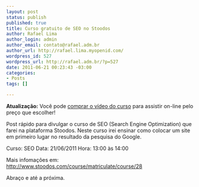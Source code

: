 ```yaml
--- 
layout: post
status: publish
published: true
title: Curso gratuito de SEO no Stoodos
author: Rafael Lima
author_login: admin
author_email: contato@rafael.adm.br
author_url: http://rafael.lima.myopenid.com/
wordpress_id: 527
wordpress_url: http://rafael.adm.br/?p=527
date: 2011-06-21 00:23:43 -03:00
categories: 
- Posts
tags: []

---
```

<strong>Atualização:</strong> Você pode <a href="https://ecommerce.bielsystems.com.br/checkout/curso-seo">comprar o vídeo do curso</a> para assistir on-line pelo preço que escolher!

Post rápido para divulgar o curso de SEO (Search Engine Optimization) que farei na plataforma Stoodos.
Neste curso irei ensinar como colocar um site em primeiro lugar no resultado da pesquisa do Google.

Curso: SEO
Data: 21/06/2011
Hora: 13:00 às 14:00

Mais infomações em: <a href="http://www.stoodos.com/course/matriculate/course/28">http://www.stoodos.com/course/matriculate/course/28</a>

Abraço e até a próxima.
